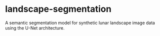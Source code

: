 # landscape-segmentation
A semantic segmentation model for synthetic lunar landscape image data using the U-Net architecture.
